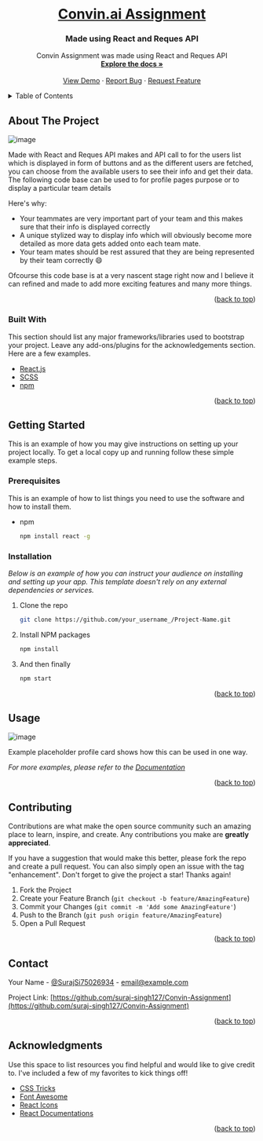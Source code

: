 <div id="top"></div>

<!-- PROJECT LOGO -->
<br />
<div align="center">
  <a href="https://github.com/suraj-singh127/Convin-Assignment">
    <h1>Convin.ai Assignment</h1>
  </a>

  <h3 align="center">Made using React and Reques API</h3>

  <p align="center">
    Convin Assignment was made using React and Reques API
    <br />
    <a href="https://github.com/suraj-singh127/Convin-Assignment"><strong>Explore the docs »</strong></a>
    <br />
    <br />
    <a href="https://convin-assignment-163.netlify.app/">View Demo</a>
    ·
    <a href="https://github.com/suraj-singh127/Convin-Assignment/issue">Report Bug</a>
    ·
    <a href="https://github.com/suraj-singh127/Convin-Assignment/issue">Request Feature</a>
  </p>
</div>



<!-- TABLE OF CONTENTS -->
<details>
  <summary>Table of Contents</summary>
  <ol>
    <li>
      <a href="#about-the-project">About The Project</a>
      <ul>
        <li><a href="#built-with">Built With</a></li>
      </ul>
    </li>
    <li>
      <a href="#getting-started">Getting Started</a>
      <ul>
        <li><a href="#prerequisites">Prerequisites</a></li>
        <li><a href="#installation">Installation</a></li>
      </ul>
    </li>
    <li><a href="#usage">Usage</a></li>
    <li><a href="#roadmap">Roadmap</a></li>
    <li><a href="#contributing">Contributing</a></li>
    <li><a href="#license">License</a></li>
    <li><a href="#contact">Contact</a></li>
    <li><a href="#acknowledgments">Acknowledgments</a></li>
  </ol>
</details>



<!-- ABOUT THE PROJECT -->
## About The Project

![image](https://user-images.githubusercontent.com/84654095/173226180-8cfc91aa-63b0-4b67-a365-6ace75e02031.png)

Made with React and Reques API makes and API call to for the users list which is displayed in form of buttons and as the different users are fetched, you can choose from the available users to see their info and get their data.
The following code base can be used to for profile pages purpose or to display a particular team details

Here's why:
* Your teammates are very important part of your team and this makes sure that their info is displayed correctly
* A unique stylized way to display info which will obviously become more detailed as more data gets added onto each team mate.
* Your team mates should be rest assured that they are being represented by their team correctly :smile:

Ofcourse this code base is at a very nascent stage right now and I believe it can refined and made to add more exciting features and many more things.


<p align="right">(<a href="#top">back to top</a>)</p>

### Built With

This section should list any major frameworks/libraries used to bootstrap your project. Leave any add-ons/plugins for the acknowledgements section. Here are a few examples.

* [React.js](https://reactjs.org/)
* [SCSS](https://sass-lang.com/)
* [npm](https://www.npmjs.com/)

<p align="right">(<a href="#top">back to top</a>)</p>

## Getting Started

This is an example of how you may give instructions on setting up your project locally.
To get a local copy up and running follow these simple example steps.

### Prerequisites

This is an example of how to list things you need to use the software and how to install them.
* npm
  ```sh
  npm install react -g
  ```

### Installation

_Below is an example of how you can instruct your audience on installing and setting up your app. This template doesn't rely on any external dependencies or services._

1. Clone the repo
   ```sh
   git clone https://github.com/your_username_/Project-Name.git
   ```
2. Install NPM packages
   ```sh
   npm install
   ```
3. And then finally
   ```sh
   npm start
   ```

<p align="right">(<a href="#top">back to top</a>)</p>

<!-- USAGE EXAMPLES -->

## Usage
![image](https://user-images.githubusercontent.com/84654095/173226757-7b00a093-6b51-4a1f-a7c2-e1e6ccbc1686.png)

Example placeholder profile card shows how this can be used in one way.

_For more examples, please refer to the [Documentation](https://example.com)_

<p align="right">(<a href="#top">back to top</a>)</p>

<!-- CONTRIBUTING -->
## Contributing

Contributions are what make the open source community such an amazing place to learn, inspire, and create. Any contributions you make are **greatly appreciated**.

If you have a suggestion that would make this better, please fork the repo and create a pull request. You can also simply open an issue with the tag "enhancement".
Don't forget to give the project a star! Thanks again!

1. Fork the Project
2. Create your Feature Branch (`git checkout -b feature/AmazingFeature`)
3. Commit your Changes (`git commit -m 'Add some AmazingFeature'`)
4. Push to the Branch (`git push origin feature/AmazingFeature`)
5. Open a Pull Request

<p align="right">(<a href="#top">back to top</a>)</p>

## Contact

Your Name - [@SurajSi75026934](https://twitter.com/SurajSi75026934) - email@example.com

Project Link: [https://github.com/suraj-singh127/Convin-Assignment](https://github.com/suraj-singh127/Convin-Assignment)

<p align="right">(<a href="#top">back to top</a>)</p>

<!-- ACKNOWLEDGMENTS -->
## Acknowledgments

Use this space to list resources you find helpful and would like to give credit to. I've included a few of my favorites to kick things off!

* [CSS Tricks](https://css-tricks.com/)
* [Font Awesome](https://fontawesome.com)
* [React Icons](https://react-icons.github.io/react-icons/search)
* [React Documentations](https://reactjs.org/docs/getting-started.html)

<p align="right">(<a href="#top">back to top</a>)</p>

<!-- MARKDOWN LINKS & IMAGES -->
<!-- https://www.markdownguide.org/basic-syntax/#reference-style-links -->
[contributors-shield]: https://img.shields.io/github/contributors/othneildrew/Best-README-Template.svg?style=for-the-badge
[contributors-url]: https://github.com/othneildrew/Best-README-Template/graphs/contributors
[forks-shield]: https://img.shields.io/github/forks/othneildrew/Best-README-Template.svg?style=for-the-badge
[forks-url]: https://github.com/othneildrew/Best-README-Template/network/members
[stars-shield]: https://img.shields.io/github/stars/othneildrew/Best-README-Template.svg?style=for-the-badge
[stars-url]: https://github.com/othneildrew/Best-README-Template/stargazers
[issues-shield]: https://img.shields.io/github/issues/othneildrew/Best-README-Template.svg?style=for-the-badge
[issues-url]: https://github.com/othneildrew/Best-README-Template/issues
[license-shield]: https://img.shields.io/github/license/othneildrew/Best-README-Template.svg?style=for-the-badge
[license-url]: https://github.com/othneildrew/Best-README-Template/blob/master/LICENSE.txt
[linkedin-shield]: https://img.shields.io/badge/-LinkedIn-black.svg?style=for-the-badge&logo=linkedin&colorB=555
[linkedin-url]: https://linkedin.com/in/othneildrew
[product-screenshot]: images/screenshot.png
